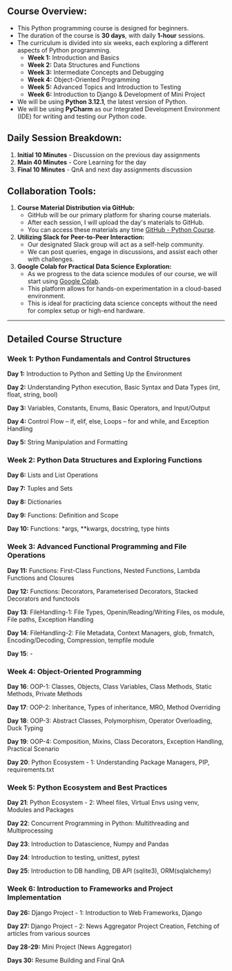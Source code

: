 ## Course Overview:
- This Python programming course is designed for beginners.
- The duration of the course is **30 days**, with daily **1-hour** sessions.
- The curriculum is divided into six weeks, each exploring a different aspects of Python programming.
    - **Week 1:** Introduction and Basics
    - **Week 2:** Data Structures and Functions
    - **Week 3:** Intermediate Concepts and Debugging
    - **Week 4:** Object-Oriented Programming
    - **Week 5:** Advanced Topics and Introduction to Testing
    - **Week 6:** Introduction to Django & Development of Mini Project
- We will be using **Python 3.12.1**, the latest version of Python. 
- We will be using **PyCharm** as our Integrated Development Environment (IDE) for writing and testing our Python code. 
    
## Daily Session Breakdown:
1. **Initial 10 Minutes** - Discussion on the previous day assignments
2. **Main 40 Minutes** - Core Learning for the day
3. **Final 10 Minutes** - QnA and next day assignments discussion


## Collaboration Tools:
1. **Course Material Distribution via GitHub:**
    - GitHub will be our primary platform for sharing course materials. 
    - After each session, I will upload the day's materials to GitHub.
    - You can access these materials any time [GitHub - Python Course](https://github.com/ranjanzyx/ranjan-python-course).
2. **Utilizing Slack for Peer-to-Peer Interaction:**
    - Our designated Slack group will act as a self-help community. 
    - We can post queries, engage in discussions, and assist each other with challenges. 
3. **Google Colab for Practical Data Science Exploration:**
    - As we progress to the data science modules of our course, we will start using [Google Colab](https://colab.google/). 
    - This platform allows for hands-on experimentation in a cloud-based environment. 
    - This is ideal for practicing data science concepts without the need for complex setup or high-end hardware.


---
## Detailed Course Structure

### Week 1: Python Fundamentals and Control Structures

**Day 1:** Introduction to Python and Setting Up the Environment

**Day 2:** Understanding Python execution, Basic Syntax and Data Types (int, float, string, bool)

**Day 3:** Variables, Constants, Enums, Basic Operators, and Input/Output

**Day 4:** Control Flow – if, elif, else, Loops – for and while, and Exception Handling

**Day 5:** String Manipulation and Formatting

### Week 2: Python Data Structures and Exploring Functions

**Day 6:** Lists and List Operations

**Day 7:** Tuples and Sets

**Day 8:** Dictionaries

**Day 9:** Functions: Definition and Scope

**Day 10:** Functions: *args, **kwargs, docstring, type hints

### Week 3: Advanced Functional Programming and File Operations

**Day 11:** Functions: First-Class Functions, Nested Functions, Lambda Functions and Closures

**Day 12:** Functions: Decorators, Parameterised Decorators, Stacked Decorators and functools

**Day 13**: FileHandling-1: File Types, Openin/Reading/Writing Files, os module, File paths, Exception Handling 

**Day 14**: FileHandling-2: File Metadata, Context Managers, glob, fnmatch, Encoding/Decoding, Compression, tempfile module

**Day 15**: - 

### Week 4: Object-Oriented Programming

**Day 16**: OOP-1: Classes, Objects, Class Variables, Class Methods, Static Methods, Private Methods

**Day 17**: OOP-2: Inheritance, Types of inheritance, MRO, Method Overriding 

**Day 18**: OOP-3: Abstract Classes, Polymorphism, Operator Overloading, Duck Typing

**Day 19**: OOP-4: Composition, Mixins, Class Decorators, Exception Handling, Practical Scenario

**Day 20**: Python Ecosystem - 1: Understanding Package Managers, PIP, requirements.txt 

### Week 5: Python Ecosystem and Best Practices

**Day 21**: Python Ecosystem - 2: Wheel files, Virtual Envs using venv, Modules and Packages 

**Day 22**: Concurrent Programming in Python: Multithreading and Multiprocessing

**Day 23**: Introduction to Datascience, Numpy and Pandas

**Day 24**: Introduction to testing, unittest, pytest

**Day 25**: Introduction to DB handling, DB API (sqlite3), ORM(sqlalchemy)

### Week 6: Introduction to Frameworks and Project Implementation

**Day 26:** Django Project - 1: Introduction to Web Frameworks, Django

**Day 27:** Django Project - 2: News Aggregator Project Creation, Fetching of articles from various sources

**Day 28-29:** Mini Project (News Aggregator)

**Days 30:** Resume Building and Final QnA
